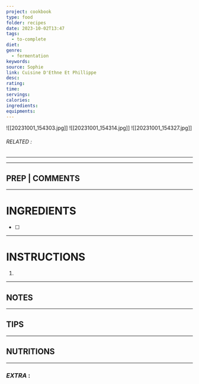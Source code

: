 ```yaml
---
project: cookbook
type: food
folder: recipes
date: 2023-10-02T13:47
tags:
  - to-complete
diet: 
genre:
  - fermentation
keywords: 
source: Sophie
link: Cuisine D'Ethne Et Phillippe
desc: 
rating: 
time: 
servings: 
calories: 
ingredients: 
equipments:
---
```

![[20231001_154303.jpg]]
![[20231001_154314.jpg]]
![[20231001_154327.jpg]]

###### *RELATED* : 
---


---
## PREP | COMMENTS



---
# INGREDIENTS

- [ ] 

---
# INSTRUCTIONS

1. 

---
## NOTES



---
## TIPS



---
## NUTRITIONS



---
### *EXTRA* :




